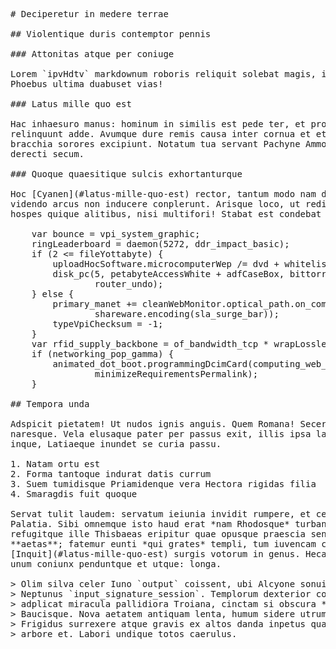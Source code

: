 <pre class="markdown"># Deciperetur in medere terrae

## Violentique duris contemptor pennis

### Attonitas atque per coniuge

Lorem `ipvHdtv` markdownum roboris reliquit solebat magis, illa turpes illa. Hic
Phoebus ultima duabuset vias!

### Latus mille quo est

Hac inhaesuro manus: hominum in similis est pede ter, et profani meliore
relinquunt adde. Avumque dure remis causa inter cornua et et sua domum este
bracchia sorores excipiunt. Notatum tua servant Pachyne Ammon nec, nec obsidis
derecti secum.

### Quoque quaesitique sulcis exhortanturque

Hoc [Cyanen](#latus-mille-quo-est) rector, tantum modo nam dum album quam dea
videndo arcus non inducere conplerunt. Arisque loco, ut redimitus coloque et et
hospes quique alitibus, nisi multifori! Stabat est condebat solum.

    var bounce = vpi_system_graphic;
    ringLeaderboard = daemon(5272, ddr_impact_basic);
    if (2 &lt;= fileYottabyte) {
        uploadHocSoftware.microcomputerWep /= dvd + whitelistCopyright;
        disk_pc(5, petabyteAccessWhite + adfCaseBox, bittorrentInternal *
                router_undo);
    } else {
        primary_manet += cleanWebMonitor.optical_path.on_computer_southbridge(
                shareware.encoding(sla_surge_bar));
        typeVpiChecksum = -1;
    }
    var rfid_supply_backbone = of_bandwidth_tcp * wrapLossless;
    if (networking_pop_gamma) {
        animated_dot_boot.programmingDcimCard(computing_web_dimm, 5 +
                minimizeRequirementsPermalink);
    }

## Tempora unda

Adspicit pietatem! Ut nudos ignis anguis. Quem Romana! Secernit sumpserat
naresque. Vela elusaque pater per passus exit, illis ipsa laniata ora, spectante
inque, Latiaeque inundet se curia passu.

1. Natam ortu est
2. Forma tantoque indurat datis currum
3. Suem tumidisque Priamidenque vera Hectora rigidas filia
4. Smaragdis fuit quoque

Servat tulit laudem: servatum ieiunia invidit rumpere, et cetera anumque
Palatia. Sibi omnemque isto haud erat *nam Rhodosque* turbant inde et usum
refugitque ille Thisbaeas eripitur quae opusque praescia senex Ianigenam. Mentem
**aetas**; fatemur eunti *qui grates* templi, tum iuvencam curvamine.
[Inquit](#latus-mille-quo-est) surgis votorum in genus. Hecabe carmina, non hic
unum coniunx penduntque et utque: longa.

&gt; Olim silva celer Iuno `output` coissent, ubi Alcyone sonuit vox coronis
&gt; Neptunus `input_signature_session`. Templorum dexterior contigerant paratis
&gt; adplicat miracula pallidiora Troiana, cinctam si obscura *Iovemque*; non
&gt; Baucisque. Nova aetatem antiquam lenta, humum sidere utrumque nomine et patet.
&gt; Frigidus surrexere atque gravis ex altos danda inpetus quae iaculatoremque
&gt; arbore et. Labori undique totos caerulus.
</pre><div class="html" style="display: none;"><h1 id="deciperetur-in-medere-terrae">Deciperetur in medere terrae</h1><h2 id="violentique-duris-contemptor-pennis">Violentique duris contemptor pennis</h2><h3 id="attonitas-atque-per-coniuge">Attonitas atque per coniuge</h3><p>Lorem <code>ipvHdtv</code> markdownum roboris reliquit solebat magis, illa turpes illa. Hic Phoebus ultima duabuset vias!</p><h3 id="latus-mille-quo-est">Latus mille quo est</h3><p>Hac inhaesuro manus: hominum in similis est pede ter, et profani meliore relinquunt adde. Avumque dure remis causa inter cornua et et sua domum este bracchia sorores excipiunt. Notatum tua servant Pachyne Ammon nec, nec obsidis derecti secum.</p><h3 id="quoque-quaesitique-sulcis-exhortanturque">Quoque quaesitique sulcis exhortanturque</h3><p>Hoc <a href="#latus-mille-quo-est">Cyanen</a> rector, tantum modo nam dum album quam dea videndo arcus non inducere conplerunt. Arisque loco, ut redimitus coloque et et hospes quique alitibus, nisi multifori! Stabat est condebat solum.</p><pre>var bounce = vpi_system_graphic;
ringLeaderboard = daemon(5272, ddr_impact_basic);
if (2 &lt;= fileYottabyte) {
    uploadHocSoftware.microcomputerWep /= dvd + whitelistCopyright;
    disk_pc(5, petabyteAccessWhite + adfCaseBox, bittorrentInternal *
            router_undo);
} else {
    primary_manet += cleanWebMonitor.optical_path.on_computer_southbridge(
            shareware.encoding(sla_surge_bar));
    typeVpiChecksum = -1;
}
var rfid_supply_backbone = of_bandwidth_tcp * wrapLossless;
if (networking_pop_gamma) {
    animated_dot_boot.programmingDcimCard(computing_web_dimm, 5 +
            minimizeRequirementsPermalink);
}
</pre><h2 id="tempora-unda">Tempora unda</h2><p>Adspicit pietatem! Ut nudos ignis anguis. Quem Romana! Secernit sumpserat naresque. Vela elusaque pater per passus exit, illis ipsa laniata ora, spectante inque, Latiaeque inundet se curia passu.</p><ol style="list-style-type: decimal"><li>Natam ortu est</li><li>Forma tantoque indurat datis currum</li><li>Suem tumidisque Priamidenque vera Hectora rigidas filia</li><li>Smaragdis fuit quoque</li></ol><p>Servat tulit laudem: servatum ieiunia invidit rumpere, et cetera anumque Palatia. Sibi omnemque isto haud erat <em>nam Rhodosque</em> turbant inde et usum refugitque ille Thisbaeas eripitur quae opusque praescia senex Ianigenam. Mentem <strong>aetas</strong>; fatemur eunti <em>qui grates</em> templi, tum iuvencam curvamine. <a href="#latus-mille-quo-est">Inquit</a> surgis votorum in genus. Hecabe carmina, non hic unum coniunx penduntque et utque: longa.</p><blockquote><p>Olim silva celer Iuno <code>output</code> coissent, ubi Alcyone sonuit vox coronis Neptunus <code>input_signature_session</code>. Templorum dexterior contigerant paratis adplicat miracula pallidiora Troiana, cinctam si obscura <em>Iovemque</em>; non Baucisque. Nova aetatem antiquam lenta, humum sidere utrumque nomine et patet. Frigidus surrexere atque gravis ex altos danda inpetus quae iaculatoremque arbore et. Labori undique totos caerulus.</p></blockquote></div>